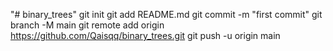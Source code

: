 "# binary_trees"  git init git add README.md git commit -m "first commit" git branch -M main git remote add origin https://github.com/Qaisqq/binary_trees.git git push -u origin main
